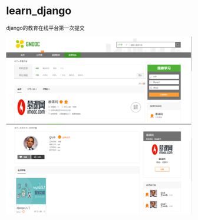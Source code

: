 # learn_django
django的教育在线平台第一次提交


![image](http://github.com/asiyuan/learn_django/raw/master/images/first.png)
![image](http://github.com/asiyuan/learn_django/raw/master/images/second.png)
